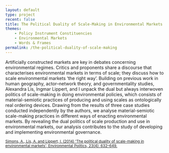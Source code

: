 ```yaml
---
layout: default
type: project
recent: false
title: The Political Duality of Scale-Making in Environmental Markets
themes: 
    - Policy Instrument Constituencies
    - Environmental Markets
    - Words & Frames
permalink: /the-political-duality-of-scale-making
---
```


Artificially constructed markets are key in debates concerning environmental regimes. Critics and proponents share a discourse that characterises environmental markets in terms of scale; they discuss how to scale environmental markets ‘the right way’. Building on previous work in human geography, actor–network theory, and governmentality studies, Alexandra Lis, Ingmar Lippert, and I unpack the dual but always interwoven politics of scale-making in doing environmental policies, which consists of material-semiotic practices of producing and using scales as ontologically real ordering devices. Drawing from the results of three case studies conducted independently by the authors, we analyse material-semiotic scale-making practices in different ways of enacting environmental markets. By revealing the dual politics of scale production and use in environmental markets, our analysis contributes to the study of developing and implementing environmental governance.

<small>
    <a href="http://dx.doi.org/10.1080/09644016.2014.893120">
        Simons, A., Lis, A. and Lippert, I. (2014) 'The political duality of scale-making in environmental markets', Environmental Politics, 23(4): 632–649.
    </a>
</small>
